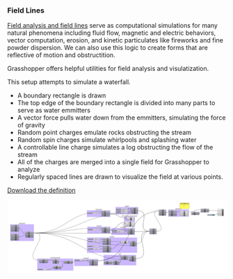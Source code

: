 ### Field Lines 

[Field analysis and field lines](https://en.wikipedia.org/wiki/Field_line) serve as computational simulations for many natural phenomena including fluid flow, magnetic and electric behaviors, vector computation, erosion, and kinetic particulates like fireworks and fine powder dispersion. We can also use this logic to create forms that are reflective of motion and obstructition. 

Grasshopper offers helpful utilities for field analysis and visulatization.

This setup attempts to simulate a waterfall.
- A boundary rectangle is drawn
- The top edge of the boundary rectangle is divided into many parts to serve as water emmitters
- A vector force pulls water down from the emmitters, simulating the force of gravity
- Random point charges emulate rocks obstructing the stream
- Random spin charges simulate whirlpools and splashing water
- A controllable line charge simulates a log obstructing the flow of the stream
- All of the charges are merged into a single field for Grasshopper to analyze
- Regularly spaced lines are drawn to visualize the field at various points.

[Download the definition](waterfall.gh)

![waterfall in grasshopper](waterfall.PNG)
